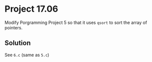 # Project 17.06

Modify Porgramming Project 5 so that it uses `qsort` to sort the array of pointers.

## Solution

See `6.c` (same as `5.c`)
